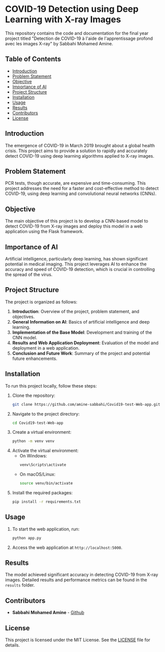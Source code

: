 # COVID-19 Detection using Deep Learning with X-ray Images

This repository contains the code and documentation for the final year project titled "Detection de COVID-19 à l'aide de l'apprentissage profond avec les images X-ray" by Sabbahi Mohamed Amine.

## Table of Contents
- [Introduction](#introduction)
- [Problem Statement](#problem-statement)
- [Objective](#objective)
- [Importance of AI](#importance-of-ai)
- [Project Structure](#project-structure)
- [Installation](#installation)
- [Usage](#usage)
- [Results](#results)
- [Contributors](#contributors)
- [License](#license)

## Introduction
The emergence of COVID-19 in March 2019 brought about a global health crisis. This project aims to provide a solution to rapidly and accurately detect COVID-19 using deep learning algorithms applied to X-ray images.

## Problem Statement
PCR tests, though accurate, are expensive and time-consuming. This project addresses the need for a faster and cost-effective method to detect COVID-19, using deep learning and convolutional neural networks (CNNs).

## Objective
The main objective of this project is to develop a CNN-based model to detect COVID-19 from X-ray images and deploy this model in a web application using the Flask framework.

## Importance of AI
Artificial intelligence, particularly deep learning, has shown significant potential in medical imaging. This project leverages AI to enhance the accuracy and speed of COVID-19 detection, which is crucial in controlling the spread of the virus.

## Project Structure
The project is organized as follows:
1. **Introduction**: Overview of the project, problem statement, and objectives.
2. **General Information on AI**: Basics of artificial intelligence and deep learning.
3. **Implementation of the Base Model**: Development and training of the CNN model.
4. **Results and Web Application Deployment**: Evaluation of the model and deployment in a web application.
5. **Conclusion and Future Work**: Summary of the project and potential future enhancements.

## Installation
To run this project locally, follow these steps:

1. Clone the repository:
    ```sh
    git clone https://github.com/amine-sabbahi/Covid19-test-Web-app.git
    ```
2. Navigate to the project directory:
    ```sh
    cd Covid19-test-Web-app
    ```
3. Create a virtual environment:
    ```sh
    python -m venv venv
    ```
4. Activate the virtual environment:
    - On Windows:
        ```sh
        venv\Scripts\activate
        ```
    - On macOS/Linux:
        ```sh
        source venv/bin/activate
        ```
5. Install the required packages:
    ```sh
    pip install -r requirements.txt
    ```

## Usage

1. To start the web application, run:
    ```sh
    python app.py
    ```
2. Access the web application at `http://localhost:5000`.



## Results
The model achieved significant accuracy in detecting COVID-19 from X-ray images. Detailed results and performance metrics can be found in the `results` folder.

## Contributors
- **Sabbahi Mohamed Amine** - [Github](https://github.com/username)

## License
This project is licensed under the MIT License. See the [LICENSE](LICENSE) file for details.
